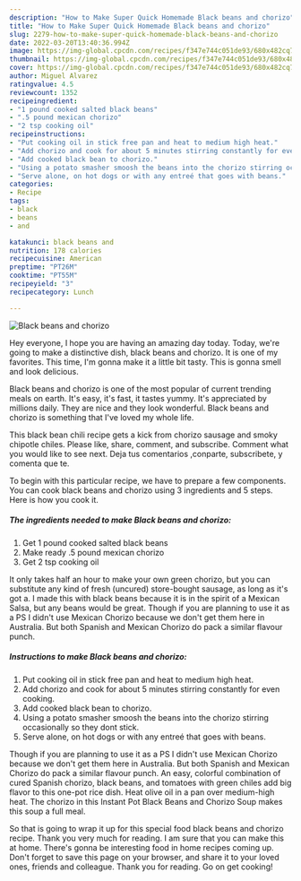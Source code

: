 ```yaml
---
description: "How to Make Super Quick Homemade Black beans and chorizo"
title: "How to Make Super Quick Homemade Black beans and chorizo"
slug: 2279-how-to-make-super-quick-homemade-black-beans-and-chorizo
date: 2022-03-20T13:40:36.994Z
image: https://img-global.cpcdn.com/recipes/f347e744c051de93/680x482cq70/black-beans-and-chorizo-recipe-main-photo.jpg
thumbnail: https://img-global.cpcdn.com/recipes/f347e744c051de93/680x482cq70/black-beans-and-chorizo-recipe-main-photo.jpg
cover: https://img-global.cpcdn.com/recipes/f347e744c051de93/680x482cq70/black-beans-and-chorizo-recipe-main-photo.jpg
author: Miguel Alvarez
ratingvalue: 4.5
reviewcount: 1352
recipeingredient:
- "1 pound cooked salted black beans"
- ".5 pound mexican chorizo"
- "2 tsp cooking oil"
recipeinstructions:
- "Put cooking oil in stick free pan and heat to medium high heat."
- "Add chorizo and cook for about 5 minutes stirring constantly for even cooking."
- "Add cooked black bean to chorizo."
- "Using a potato smasher smoosh the beans into the chorizo stirring occasionally so they dont stick."
- "Serve alone, on hot dogs or with any entreé that goes with beans."
categories:
- Recipe
tags:
- black
- beans
- and

katakunci: black beans and 
nutrition: 178 calories
recipecuisine: American
preptime: "PT26M"
cooktime: "PT55M"
recipeyield: "3"
recipecategory: Lunch

---
```



![Black beans and chorizo](https://img-global.cpcdn.com/recipes/f347e744c051de93/680x482cq70/black-beans-and-chorizo-recipe-main-photo.jpg)

Hey everyone, I hope you are having an amazing day today. Today, we're going to make a distinctive dish, black beans and chorizo. It is one of my favorites. This time, I'm gonna make it a little bit tasty. This is gonna smell and look delicious.

Black beans and chorizo is one of the most popular of current trending meals on earth. It's easy, it's fast, it tastes yummy. It's appreciated by millions daily. They are nice and they look wonderful. Black beans and chorizo is something that I've loved my whole life.

This black bean chili recipe gets a kick from chorizo sausage and smoky chipotle chiles. Please like, share, comment, and subscribe. Comment what you would like to see next. Deja tus comentarios ,conparte, subscribete, y comenta que te.


To begin with this particular recipe, we have to prepare a few components. You can cook black beans and chorizo using 3 ingredients and 5 steps. Here is how you cook it.

<!--inarticleads1-->

##### The ingredients needed to make Black beans and chorizo:

1. Get 1 pound cooked salted black beans
1. Make ready .5 pound mexican chorizo
1. Get 2 tsp cooking oil


It only takes half an hour to make your own green chorizo, but you can substitute any kind of fresh (uncured) store-bought sausage, as long as it's got a. I made this with black beans because it is in the spirit of a Mexican Salsa, but any beans would be great. Though if you are planning to use it as a PS I didn't use Mexican Chorizo because we don't get them here in Australia. But both Spanish and Mexican Chorizo do pack a similar flavour punch. 

<!--inarticleads2-->

##### Instructions to make Black beans and chorizo:

1. Put cooking oil in stick free pan and heat to medium high heat.
1. Add chorizo and cook for about 5 minutes stirring constantly for even cooking.
1. Add cooked black bean to chorizo.
1. Using a potato smasher smoosh the beans into the chorizo stirring occasionally so they dont stick.
1. Serve alone, on hot dogs or with any entreé that goes with beans.


Though if you are planning to use it as a PS I didn't use Mexican Chorizo because we don't get them here in Australia. But both Spanish and Mexican Chorizo do pack a similar flavour punch. An easy, colorful combination of cured Spanish chorizo, black beans, and tomatoes with green chiles add big flavor to this one-pot rice dish. Heat olive oil in a pan over medium-high heat. The chorizo in this Instant Pot Black Beans and Chorizo Soup makes this soup a full meal. 

So that is going to wrap it up for this special food black beans and chorizo recipe. Thank you very much for reading. I am sure that you can make this at home. There's gonna be interesting food in home recipes coming up. Don't forget to save this page on your browser, and share it to your loved ones, friends and colleague. Thank you for reading. Go on get cooking!
